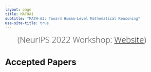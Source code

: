 ```yaml
---
layout: page
title: MATHAI
subtitle: "MATH-AI: Toward Human-Level Mathematical Reasoning"
use-site-title: true
---
```

<div class="venue" style="font-size: 27px; display: block; font-family: 'Open Sans', 'Helvetica Neue', Helvetica, Arial, sans-serif; font-weight: 300; color: #404040; text-align: center;">
  (NeurIPS 2022 Workshop: <a href="https://neurips.cc/Conferences/2022" target="_blank">Website</a>)
</div>

# Accepted Papers

<div class="container">
  <ol>
    <!-- {% for p in site.data.papers %}
        <li id="{{ p[0] }}">
            <b>{{ p[1].title }}</b>
            <br>
            <i>{{ p[1].authors }}</i>
            {% if p[1].alt_url == "" %}
              (<a href="{{ site.baseurl }}/papers/KR2ML_2020_{{ p[0] }}.pdf">PDF</a>)
            {% elsif p[1].alt_url == "NONE" %}
              (PDF not available)
            {% else %}
              (<a href="{{ p[1].alt_url }}">PDF</a>)
            {% endif %}
        </li>
    {% endfor %} -->

  <!-- 1. <b>MathBERT: A Pre-trained Language Model for General NLP Tasks in Mathematics Education</b><br>     
    <i>Tracy Jia Shen; Michiharu Yamashita; Ethan Prihar; Neil Heffernan; Xintao Wu; Ben Graff; Dongwon Lee</i>
    <b>(Best Paper Award)</b><br>
    [<a href="papers/paper_1.pdf">Paper</a>]
    [<a href="posters/poster_1.png">Poster</a>]
    [<a href="https://eventhosts.gather.town/ysm3f4SN6wfVm7rn/matheai4ed-poster-room-1?map=poster-room-with-titles&spawnx=81&spawny=4">GatherTown</a>]
    [<a href="https://neurips.cc/virtual/2021/workshop/21828">Video</a>] <br><br>
    

  2. <b>Evaluation of mathematical questioning strategies using data collected through weak supervision</b><br>  
    <i>Debajyoti Datta; Maria Phillips; Jim P. Bywater; Jennifer L. Chiu; Ginger S. Watson; Laura E Barnes; Donald Brown</i> <br>
    [<a href="papers/paper_2.pdf">Paper</a>]
    [<a href="posters/poster_2.png">Poster</a>]
    [<a href="https://eventhosts.gather.town/F5DFJWpiklkq5V45/matheai4ed-poster-room-2?map=poster-room-with-titles&spawnx=68&spawny=4">GatherTown</a>]
    [<a href="https://neurips.cc/virtual/2021/workshop/21828">Video</a>] <br><br>

  3. <b>An Empirical Study of Finding Similar Exercises</b><br>  
    <i>Tongwen Huang; Li Xihua</i> <br>
    [<a href="papers/paper_3.pdf">Paper</a>]
    [<a href="papers/paper_3_supp.pdf">Supplimentary</a>]
    [<a href="posters/poster_3.png">Poster</a>]
    [<a href="https://eventhosts.gather.town/F5DFJWpiklkq5V45/matheai4ed-poster-room-2?map=poster-room-with-titles&spawnx=55&spawny=4">GatherTown</a>]
    [<a href="https://neurips.cc/virtual/2021/workshop/21828">Video</a>] <br><br>

  4. <b>Exploring Student Representation For Neural Cognitive Diagnosis</b><br>  
    <i>Hengyao Bao; Li Xihua</i> <br>
    [<a href="papers/paper_4.pdf">Paper</a>]
    [<a href="posters/poster_4.png">Poster</a>]
    [<a href="https://eventhosts.gather.town/F5DFJWpiklkq5V45/matheai4ed-poster-room-2?map=poster-room-with-titles&spawnx=42&spawny=4">GatherTown</a>]
    [<a href="https://neurips.cc/virtual/2021/workshop/21828">Video</a>] <br><br>

  5. <b>Phygital Math Learning with Handwriting for Kids</b><br>  
    <i>Nrupatunga .; Aashish Kumar; Anoop Kolar Rajagopal</i> <br>
    [<a href="papers/paper_5.pdf">Paper</a>]
    [<a href="posters/poster_5.png">Poster</a>]
    [<a href="papers/paper_5_End-to-End-App-Demo.mp4">Demo</a>]
    [<a href="https://eventhosts.gather.town/F5DFJWpiklkq5V45/matheai4ed-poster-room-2?map=poster-room-with-titles&spawnx=29&spawny=4">GatherTown</a>]
    
    [<a href="https://neurips.cc/virtual/2021/workshop/21828">Video</a>] <br><br>

  6. <b>GeoRE: A Relation Extraction Dataset for Chinese Geometry Problems</b><br>  
    <i>Wei Yu; Shuyu Miao; Xun Zhou; Jingdong Liu; Yongfu Zha; Yongjian Zhang; Mengzhu Wang; Xiaodong Wang</i> <br>
    [<a href="papers/paper_6.pdf">Paper</a>]
    [<a href="posters/poster_6.png">Poster</a>]
    [<a href="papers/paper_6_GeoRE_sample.json">Dataset</a>]
    [<a href="https://eventhosts.gather.town/ysm3f4SN6wfVm7rn/matheai4ed-poster-room-1?map=poster-room-with-titles&spawnx=68&spawny=4">GatherTown</a>]
    [<a href="https://neurips.cc/virtual/2021/workshop/21828">Video</a>] <br><br>

  7. <b>REAL2: An end-to-end memory-augmented solver for math word problems</b><br>  
    <i>Shifeng Huang; Jiawei Wang; Jiao Xu; Da Cao; Ming Yang</i> <br>
    [<a href="papers/paper_7.pdf">Paper</a>]
    [<a href="posters/poster_7.png">Poster</a>]
    [<a href="https://eventhosts.gather.town/ysm3f4SN6wfVm7rn/matheai4ed-poster-room-1?map=poster-room-with-titles&spawnx=55&spawny=4">GatherTown</a>]
    [<a href="https://neurips.cc/virtual/2021/workshop/21828">Video</a>] <br><br>

  8. <b>Theorem-Aware Geometry Problem Solving with Symbolic Reasoning and Theorem Prediction</b><br>  
    <i>Pan Lu; Ran Gong; Shibiao Jiang; Liang Qiu; Siyuan Huang; Xiaodan Liang; Song-Chun Zhu</i> <br>
    [<a href="papers/paper_8.pdf">Paper</a>]
    [<a href="posters/poster_8.png">Poster</a>]
    [<a href="https://eventhosts.gather.town/ysm3f4SN6wfVm7rn/matheai4ed-poster-room-1?map=poster-room-with-titles&spawnx=42&spawny=4">GatherTown</a>]
    [<a href="https://neurips.cc/virtual/2021/workshop/21828">Video</a>] <br><br>

  9. <b>Who Gets the Benefit of the Doubt? Racial Bias in Machine Learning Algorithms Applied to Secondary School Math Education</b><br>  
    <i>Haewon Jeong; Michael D. Wu; Nilanjana Dasgupta; Muriel Medard; Flavio Calmon</i> <br>
    [<a href="papers/paper_9.pdf">Paper</a>]
    [<a href="papers/paper_9_supp.pdf">Supplimentary</a>]
    [<a href="posters/poster_9.png">Poster</a>]
    [<a href="https://eventhosts.gather.town/F5DFJWpiklkq5V45/matheai4ed-poster-room-2?map=poster-room-with-titles&spawnx=16&spawny=4">GatherTown</a>]
    [<a href="https://neurips.cc/virtual/2021/workshop/21828">Video</a>] <br><br>

  10. <b>Towards Grounded Natural Language Proof Generation</b><br>  
    <i>Sean Welleck; Jiacheng Liu; Yejin Choi</i> <br>
    [<a href="papers/paper_10.pdf">Paper</a>]
    [<a href="posters/poster_10.png">Poster</a>]
    [<a href="https://eventhosts.gather.town/ysm3f4SN6wfVm7rn/matheai4ed-poster-room-1?map=poster-room-with-titles&spawnx=29&spawny=4">GatherTown</a>]
    [<a href="https://neurips.cc/virtual/2021/workshop/21828">Video</a>] <br><br>

  11. <b>Gamifying Math Education using Object Detection</b><br>  
    <i>Rohit Nambiar; Yueqiu Sun; Vivek Vidyasagaran</i> <br>
    [<a href="papers/paper_11.pdf">Paper</a>]
    [<a href="papers/paper_11_supp.pdf">Supplimentary</a>]
    [<a href="posters/poster_11.png">Poster</a>]
    [<a href="https://eventhosts.gather.town/F5DFJWpiklkq5V45/matheai4ed-poster-room-2?map=poster-room-with-titles&spawnx=3&spawny=4">GatherTown</a>]
    [<a href="https://neurips.cc/virtual/2021/workshop/21828">Video</a>] <br><br>

  12. <b>Towards Diagram Understanding and Cognitive Reasoning in Icon Question Answering</b><br>  
    <i>Pan Lu; Liang Qiu; Jiaqi Chen; Tony Xia; Yizhou Zhao; Wei Zhang; Zhou Yu; Xiaodan Liang; Song-Chun Zhu</i> <br>
    [<a href="papers/paper_12.pdf">Paper</a>]
    [<a href="posters/poster_12.png">Poster</a>]
    [<a href="https://eventhosts.gather.town/ysm3f4SN6wfVm7rn/matheai4ed-poster-room-1?map=poster-room-with-titles&spawnx=16&spawny=4">GatherTown</a>]
    [<a href="https://neurips.cc/virtual/2021/workshop/21828">Video</a>] <br><br>

  13. <b>Geometric Question Answering Towards Multimodal Numerical Reasoning</b><br>  
    <i>Jiaqi Chen; Jianheng Tang; Jinghui Qin; Xiaodan Liang; Lingbo Liu; Eric Xing; Liang Lin</i> <br>
    [<a href="papers/paper_13.pdf">Paper</a>]
    [<a href="posters/poster_13.png">Poster</a>]
    [<a href="https://eventhosts.gather.town/ysm3f4SN6wfVm7rn/matheai4ed-poster-room-1?map=poster-room-with-titles&spawnx=3&spawny=4">GatherTown</a>]
    [<a href="https://neurips.cc/virtual/2021/workshop/21828">Video</a>] <br><br> -->

</ol>
</div>
